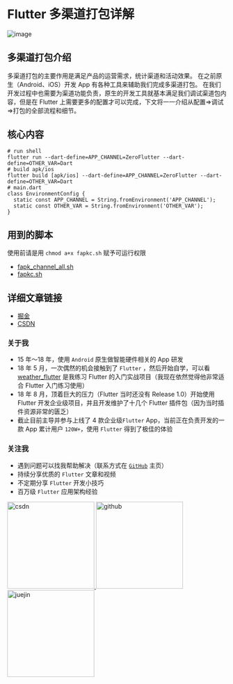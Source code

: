 # Flutter 多渠道打包详解
![image](https://user-images.githubusercontent.com/8764899/114137633-0e7d1580-993f-11eb-9287-55265649d0c1.png)

## 多渠道打包介绍
多渠道打包的主要作用是满足产品的运营需求，统计渠道和活动效果。
在之前原生（Android、iOS）开发 App 有各种工具来辅助我们完成多渠道打包。
在我们开发过程中也需要为渠道功能负责，原生的开发工具就基本满足我们调试渠道包内容，但是在 Flutter 上需要更多的配置才可以完成，下文将一一介绍从配置=>调试=>打包的全部流程和细节。

## 核心内容

```Shell
# run shell
flutter run --dart-define=APP_CHANNEL=ZeroFlutter --dart-define=OTHER_VAR=Dart
# build apk/ios
flutter build [apk/ios] --dart-define=APP_CHANNEL=ZeroFlutter --dart-define=OTHER_VAR=Dart
# main.dart
class EnvironmentConfig {
  static const APP_CHANNEL = String.fromEnvironment('APP_CHANNEL');
  static const OTHER_VAR = String.fromEnvironment('OTHER_VAR');
}
```

## 用到的脚本
使用前请是用 `chmod a+x fapkc.sh` 赋予可运行权限

- [fapk_channel_all.sh](/shell/fapk_channel_all.sh)
- [fapkc.sh](/shell/fapk_channel_all.sh)

## 详细文章链接
- [掘金](https://juejin.cn/post/6949901619689586719)
- [CSDN](https://blog.csdn.net/yy1300326388/article/details/115608078)


### 关于我

- 15 年～18 年，使用 `Android` 原生做智能硬件相关的  App 研发
- 18 年 5 月，一次偶然的机会接触到了 `Flutter` ，然后开始自学，可以看 [weather_flutter](https://github.com/yy1300326388/weather_flutter) 是我练习 Flutter 的入门实战项目（我现在依然觉得他非常适合 Flutter 入门练习使用）
- 18 年 8 月，顶着巨大的压力（Flutter 当时还没有 Release 1.0）开始使用 Flutter 开发企业级项目，并且开发维护了十几个 Flutter 插件包（因为当时插件资源非常的匮乏）
- 截止目前主导并参与上线了 4 款企业级`Flutter` App，当前正在负责开发的一款 App 累计用户 `120W+`，使用 `Flutter` 得到了极佳的体验

### 关注我

- 遇到问题可以找我帮助解决（联系方式在 [`GitHub`](https://github.com/yy1300326388) 主页）
- 持续分享优质的 `Flutter` 文章和视频
- 不定期分享 `Flutter` 开发小技巧
- 百万级 `Flutter` 应用架构经验

<p>
  <a href="https://zhengsl.blog.csdn.net">
    <img width="200" alt="csdn" src="https://raw.githubusercontent.com/yy1300326388/yy1300326388/main/images/follow/csdn_follow.png">
  </a>
  <a href="https://github.com/yy1300326388">
    <img width="200" alt="github" src="https://raw.githubusercontent.com/yy1300326388/yy1300326388/main/images/follow/github_follow.png">
  </a>
  <a href="https://juejin.cn/user/764915820276439">
    <img width="200" alt="juejin" src="https://raw.githubusercontent.com/yy1300326388/yy1300326388/main/images/follow/juejin_follow.png">
  </a>
</p>
